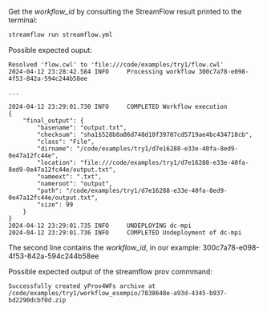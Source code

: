 Get the *workflow_id* by consulting the StreamFlow result printed to the terminal:
```bash
streamflow run streamflow.yml
```

Possible expected ouput:
```console
Resolved 'flow.cwl' to 'file:///code/examples/try1/flow.cwl'
2024-04-12 23:28:42.584 INFO     Processing workflow 300c7a78-e098-4f53-842a-594c244b58ee

...

2024-04-12 23:29:01.730 INFO     COMPLETED Workflow execution
{
    "final_output": {
        "basename": "output.txt",
        "checksum": "sha1$528b8a86d748d10f39707cd5719ae4bc434718cb",
        "class": "File",
        "dirname": "/code/examples/try1/d7e16288-e33e-40fa-8ed9-0e47a12fc44e",
        "location": "file:///code/examples/try1/d7e16288-e33e-40fa-8ed9-0e47a12fc44e/output.txt",
        "nameext": ".txt",
        "nameroot": "output",
        "path": "/code/examples/try1/d7e16288-e33e-40fa-8ed9-0e47a12fc44e/output.txt",
        "size": 99
    }
}
2024-04-12 23:29:01.735 INFO     UNDEPLOYING dc-mpi
2024-04-12 23:29:01.736 INFO     COMPLETED Undeployment of dc-mpi
```

The second line contains the *workflow_id*, in our example:
300c7a78-e098-4f53-842a-594c244b58ee


Possible expected output of the streamflow prov commmand:
```console
Successfully created yProv4WFs archive at /code/examples/try1/workflow_esempio/7838648e-a93d-4345-b937-bd2290dcbf0d.zip
```
